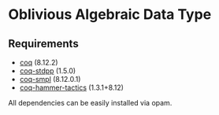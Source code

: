 # Oblivious Algebraic Data Type

## Requirements

- [coq](https://coq.inria.fr) (8.12.2)
- [coq-stdpp](https://gitlab.mpi-sws.org/iris/stdpp) (1.5.0)
- [coq-smpl](https://github.com/uds-psl/smpl) (8.12.0.1)
- [coq-hammer-tactics](https://coqhammer.github.io) (1.3.1+8.12)

All dependencies can be easily installed via opam.
